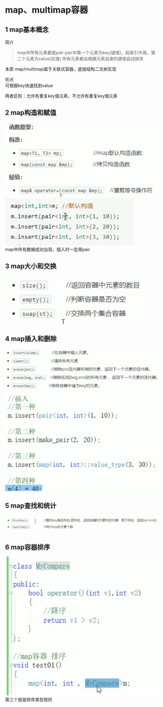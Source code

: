 # map、multimap容器

## 1 map基本概念

简介
> map中所有元素都是pair
> pair中第一个元素为key(键值)，起索引作用，第二个元素为value(实值)
> 所有元素都会根据元素自身的键值自动排序

本质
map/multimap属于关联式容器，底层结构二叉树实现  

优点  
可根据key快速找到value  

两者区别：允许有重复key值元素，不允许有重复key值元素  

## 2 map构造和赋值

![1](images/2022-06-01-21-13-56.png)  
![2](images/2022-06-01-21-16-43.png)  
map中所有数据成对出现，插入时一定用pair  


## 3 map大小和交换

![3](images/2022-06-01-21-17-24.png)  

## 4 map插入和删除

![4](images/2022-06-01-21-17-48.png)  
![5](images/2022-06-01-21-18-43.png)  

## 5 map查找和统计

![6](images/2022-06-01-21-20-46.png)  

## 6 map容器排序

![7](images/2022-06-01-21-22-21.png)  
第三个就是排序类型规则  
